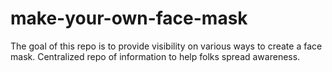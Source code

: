 # make-your-own-face-mask
The goal of this repo is to provide visibility on various ways to create a face mask. Centralized repo of information to help folks spread awareness.
